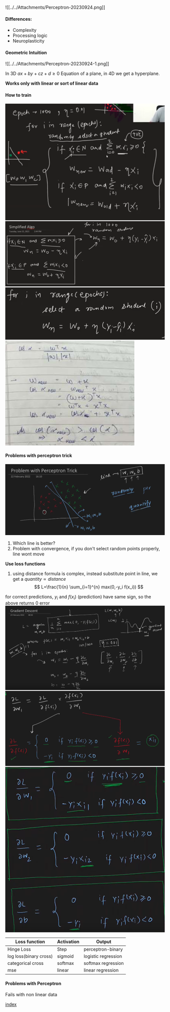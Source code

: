 ![[../../Attachments/Perceptron-20230924.png]]
#### Differences:
- Complexity
- Processing logic
- Neuroplasticity

#### Geometric Intuition

![[../../Attachments/Perceptron-20230924-1.png]]

In 3D
$ax + by + cz + d \geq 0$
Equation of a plane, in 4D we get a hyperplane.

**Works only with linear or sort of linear data**


#### How to train
![](../../Attachments/Perceptron-20230924-2.png)
![](../../Attachments/Perceptron-20230924-3.png)
![](../../Attachments/Perceptron-20230924-4.png)
![](../../Attachments/Perceptron-20230924-5.png)
#### Problems with perceptron trick
![](../../Attachments/Perceptron-20230924-6.png)
1) Which line is better?
2) Problem with convergence, if you don't select random points properly, line wont move

**Use loss functions**
1) using distance formula is complex, instead substitute point in line, we get a $quantity \propto distance$
$$
L=\frac{1}{n} \sum_{i=1}^{n} max(0,-y_i f(x_i))
$$

for correct predictions, $y_i$ and $f(x_i)$ (prediction) have same sign, so the above returns 0 error 
![](../../Attachments/Perceptron-20230924-7.png)
![](../../Attachments/Perceptron-20230924-8.png)
![](../../Attachments/Perceptron-20230924-9.png)

| Loss function | Activation | Output |
| ------------- | ---------- | ------ |
|    Hinge Loss           |Step            |  perceptron-binary|
|log loss(binary cross)|sigmoid|logistic regression|
|categorical cross|softmax|softmax regression|
|mse|linear|linear regression|


#### Problems with Perceptron

Fails with non linear data



[index](MI/Unit_2/index.md)






